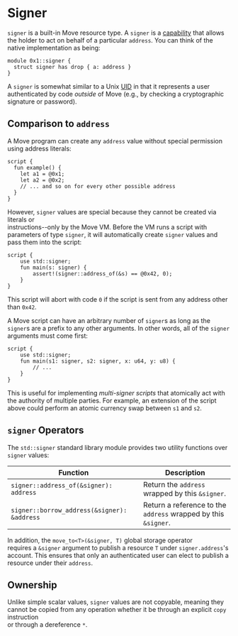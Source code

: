 # Signer

`signer` is a built-in Move resource type. A `signer` is a [capability](https://en.wikipedia.org/wiki/Object-capability_model) that allows the holder to act on behalf of a particular `address`. You can think of the native implementation as being:

```move
module 0x1::signer {
  struct signer has drop { a: address }
}
```

A `signer` is somewhat similar to a Unix [UID](https://en.wikipedia.org/wiki/User_identifier) in that it represents a user authenticated by code _outside_ of Move (e.g., by checking a cryptographic signature or password).

## Comparison to `address`

A Move program can create any `address` value without special permission using address literals:

```move
script {
  fun example() {
    let a1 = @0x1;
    let a2 = @0x2;
    // ... and so on for every other possible address
  }
}
```

However, `signer` values are special because they cannot be created via literals or\
instructions--only by the Move VM. Before the VM runs a script with parameters of type `signer`, it will automatically create `signer` values and pass them into the script:

```move
script {
    use std::signer;
    fun main(s: signer) {
        assert!(signer::address_of(&s) == @0x42, 0);
    }
}
```

This script will abort with code `0` if the script is sent from any address other than `0x42`.

A Move script can have an arbitrary number of `signer`s as long as the `signer`s are a prefix to any other arguments. In other words, all of the `signer` arguments must come first:

```move
script {
    use std::signer;
    fun main(s1: signer, s2: signer, x: u64, y: u8) {
        // ...
    }
}
```

This is useful for implementing _multi-signer scripts_ that atomically act with the authority of multiple parties. For example, an extension of the script above could perform an atomic currency swap between `s1` and `s2`.

## `signer` Operators

The `std::signer` standard library module provides two utility functions over `signer` values:

| Function                                    | Description                                                    |
| ------------------------------------------- | -------------------------------------------------------------- |
| `signer::address_of(&signer): address`      | Return the `address` wrapped by this `&signer`.                |
| `signer::borrow_address(&signer): &address` | Return a reference to the `address` wrapped by this `&signer`. |

In addition, the `move_to<T>(&signer, T)` global storage operator\
requires a `&signer` argument to publish a resource `T` under `signer.address`'s account. This ensures that only an authenticated user can elect to publish a resource under their `address`.

## Ownership

Unlike simple scalar values, `signer` values are not copyable, meaning they cannot be copied from any operation whether it be through an explicit `copy` instruction\
or through a dereference `*`.
